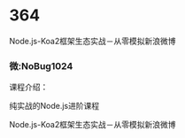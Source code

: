 # 364
Node.js-Koa2框架生态实战－从零模拟新浪微博
### 微:NoBug1024 


课程介绍：

纯实战的Node.js进阶课程

Node.js-Koa2框架生态实战－从零模拟新浪微博
